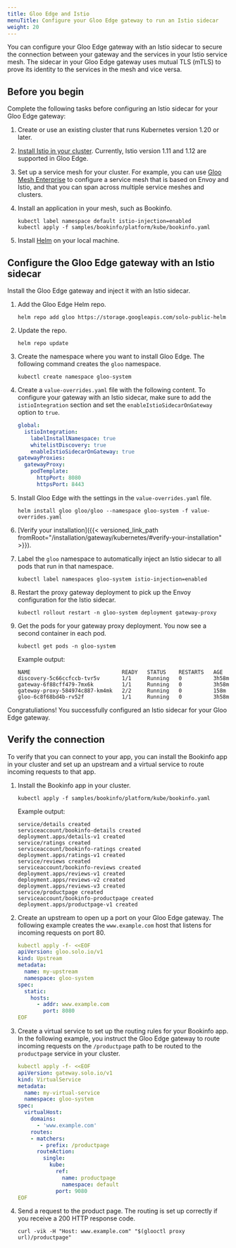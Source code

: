```yaml
---
title: Gloo Edge and Istio
menuTitle: Configure your Gloo Edge gateway to run an Istio sidecar 
weight: 20
---
```


You can configure your Gloo Edge gateway with an Istio sidecar to secure the connection between your gateway and the services in your Istio service mesh. The sidecar in your Gloo Edge gateway uses mutual TLS (mTLS) to prove its identity to the services in the mesh and vice versa.

## Before you begin

Complete the following tasks before configuring an Istio sidecar for your Gloo Edge gateway: 

1. Create or use an existing cluster that runs Kubernetes version 1.20 or later. 
2. [Install Istio in your cluster](https://istio.io/latest/docs/setup/getting-started/). Currently, Istio version 1.11 and 1.12 are supported in Gloo Edge.
3. Set up a service mesh for your cluster. For example, you can use [Gloo Mesh Enterprise](https://docs.solo.io/gloo-mesh-enterprise/latest/getting_started/managed_kubernetes/) to configure a service mesh that is based on Envoy and Istio, and that you can span across multiple service meshes and clusters. 
4. Install an application in your mesh, such as Bookinfo. 
   ```shell
   kubectl label namespace default istio-injection=enabled
   kubectl apply -f samples/bookinfo/platform/kube/bookinfo.yaml
   ```
   
5. Install [Helm](https://helm.sh/docs/intro/install/) on your local machine.

## Configure the Gloo Edge gateway with an Istio sidecar

Install the Gloo Edge gateway and inject it with an Istio sidecar. 

1. Add the Gloo Edge Helm repo. 
   ```shell
   helm repo add gloo https://storage.googleapis.com/solo-public-helm
   ```
   
2. Update the repo. 
   ```shell
   helm repo update
   ```
   
3. Create the namespace where you want to install Gloo Edge. The following command creates the `gloo` namespace.
   ```shell
   kubectl create namespace gloo-system
   ```
   
4. Create a `value-overrides.yaml` file with the following content. To configure your gateway with an Istio sidecar, make sure to add the `istioIntegration` section and set the `enableIstioSidecarOnGateway` option to `true`. 
   ```yaml
   global:
     istioIntegration:
       labelInstallNamespace: true
       whitelistDiscovery: true
       enableIstioSidecarOnGateway: true
   gatewayProxies:
     gatewayProxy:
       podTemplate: 
         httpPort: 8080
         httpsPort: 8443
   ```
   
5. Install Gloo Edge with the settings in the `value-overrides.yaml` file.  
   ```shell
   helm install gloo gloo/gloo --namespace gloo-system -f value-overrides.yaml
   ```
   
6. [Verify your installation]({{< versioned_link_path fromRoot="/installation/gateway/kubernetes/#verify-your-installation" >}}). 
8. Label the `gloo` namespace to automatically inject an Istio sidecar to all pods that run in that namespace. 
   ```shell
   kubectl label namespaces gloo-system istio-injection=enabled
   ```
   
9. Restart the proxy gateway deployment to pick up the Envoy configuration for the Istio sidecar. 
   ```shell
   kubectl rollout restart -n gloo-system deployment gateway-proxy
   ```
   
10. Get the pods for your gateway proxy deployment. You now see a second container in each pod. 
    ```shell
    kubectl get pods -n gloo-system
    ```
    
    Example output: 
    ```
    NAME                             READY   STATUS    RESTARTS   AGE
    discovery-5c66ccfccb-tvr5v       1/1     Running   0          3h58m
    gateway-6f88cff479-7mx6k         1/1     Running   0          3h58m
    gateway-proxy-584974c887-km4mk   2/2     Running   0          158m
    gloo-6c8f68bd4b-rv52f            1/1     Running   0          3h58m
    ```

Congratuliations! You successfully configured an Istio sidecar for your Gloo Edge gateway. 

## Verify the connection 

To verify that you can connect to your app, you can install the Bookinfo app in your cluster and set up an upstream and a virtual service to route incoming requests to that app. 

1. Install the Bookinfo app in your cluster. 
   ```shell
   kubectl apply -f samples/bookinfo/platform/kube/bookinfo.yaml
   ```
   
   Example output: 
   ```
   service/details created
   serviceaccount/bookinfo-details created
   deployment.apps/details-v1 created
   service/ratings created
   serviceaccount/bookinfo-ratings created
   deployment.apps/ratings-v1 created
   service/reviews created
   serviceaccount/bookinfo-reviews created
   deployment.apps/reviews-v1 created
   deployment.apps/reviews-v2 created
   deployment.apps/reviews-v3 created
   service/productpage created
   serviceaccount/bookinfo-productpage created
   deployment.apps/productpage-v1 created
   ```
   
2. Create an upstream to open up a port on your Gloo Edge gateway. The following example creates the `www.example.com` host that listens for incoming requests on port 80. 
   ```yaml
   kubectl apply -f- <<EOF
   apiVersion: gloo.solo.io/v1
   kind: Upstream
   metadata:
     name: my-upstream
     namespace: gloo-system
   spec:
     static:
       hosts:
         - addr: www.example.com
           port: 8080
   EOF
   ```
   
3. Create a virtual service to set up the routing rules for your Bookinfo app. In the following example, you instruct the Gloo Edge gateway to route incoming requests on the `/productpage` path to be routed to the `productpage` service in your cluster. 
   ```yaml
   kubectl apply -f- <<EOF
   apiVersion: gateway.solo.io/v1
   kind: VirtualService
   metadata:
     name: my-virtual-service
     namespace: gloo-system
   spec:
     virtualHost:
       domains:
         - 'www.example.com'
       routes:
       - matchers:
          - prefix: /productpage
         routeAction:
           single:
             kube:
               ref:
                 name: productpage
                 namespace: default
               port: 9080
   EOF            
   ```
   
4. Send a request to the product page. The routing is set up correctly if you receive a 200 HTTP response code. 
   ```shell
   curl -vik -H "Host: www.example.com" "$(glooctl proxy url)/productpage" 
   ```
   
